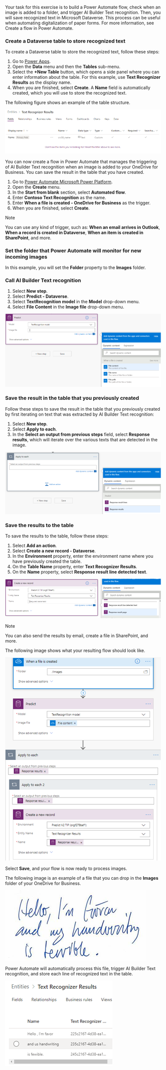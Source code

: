 Your task for this exercise is to build a Power Automate flow, check when an image is added to a folder, and trigger AI Builder Text recognition. Then, you will save recognized text in Microsoft Dataverse. This process can be useful when automating digitalization of paper forms. For more information, see Create a flow in Power Automate.

### Create a Dataverse table to store recognized text

To create a Dataverse table to store the recognized text, follow these steps:

1. Go to [Power Apps](https://make.powerapps.com).
2. Open the **Data** menu and then the **Tables** sub-menu.
3. Select the **+New Table** button, which opens a side panel where you can enter information about the table. For this example, use **Text Recognizer Results** as the display name.
4. When you are finished, select **Create**. A **Name** field is automatically created, which you will use to store the recognized text.

The following figure shows an example of the table structure.

![Screenshot of the Text Recognizer Results table Fields tab showing the Name, Data type, Type, and other fields.](../media/image2.png)

You can now create a flow in Power Automate that manages the triggering of AI Builder Text recognition when an image is added to your OneDrive for Business. You can save the result in the table that you have created.

1. Go to [Power Automate Microsoft Power Platform](https://flow.microsoft.com/).
2. Open the **Create** menu.
3. In the **Start from blank** section, select **Automated flow**.
4. Enter **Contoso Text Recognition** as the name.
5. Enter **When a file is created - OneDrive for Business** as the trigger.
6. When you are finished, select **Create**.

> [!NOTE]
> You can use any kind of trigger, such as: **When an email arrives in Outlook**, **When a record is created in Dataverse**, **When an item is created in SharePoint**, and more.

### Set the folder that Power Automate will monitor for new incoming images

In this example, you will set the **Folder** property to the **Images** folder.

### Call AI Builder Text recognition

1. Select **New step**.
2. Select **Predict - Dataverse**.
3. Select **TextRecognition model** in the **Model** drop-down menu.
4. Select **File Content** in the **Image file** drop-down menu.

![Screenshot of the Predict step with the Image file Add dynamic content drop-down menu. Under When a file is created, File content is selected.](../media/image3.png)

### Save the result in the table that you previously created

Follow these steps to save the result in the table that you previously created by first iterating on text that was extracted by AI Builder Text recognition:

1. Select **New step**.
2. Select **Apply to each**.
3. In the **Select an output from previous steps** field, select **Response results**, which will iterate over the various texts that are detected in the image.

![Screenshot of the Apply to each step with the Select an output Add dynamic content drop-down menu. Under Predict, Response results is selected.](../media/image4.png)

### Save the results to the table

To save the results to the table, follow these steps:

1. Select **Add an action**.
2. Select **Create a new record - Dataverse**.
3. In the **Environment** property, enter the environment name where you have previously created the table.
4. On the **Table Name** property, enter **Text Recognizer Results**.
5. On the **Name** property, select **Response result line detected text**.

![Screenshot of the Create a new record step with the Name Add dynamic content drop-down menu. Response result page is selected.](../media/image5.png)

> [!NOTE]
> You can also send the results by email, create a file in SharePoint, and more.

The following image shows what your resulting flow should look like.

![Screenshot of the resulting flow shows When a file is created, Predict, Apply to each, Apply to each 2 (nested), and Create a new record (nested).](../media/image6.png)

Select **Save**, and your flow is now ready to process images.

The following image is an example of a file that you can drop in the **Images** folder of your OneDrive for Business.

![Example of a file that you can drop in the Images folder showing terrible handwritten text: Hello, I'm (illegible) and my handwriting is terrible.](../media/image7.png)

Power Automate will automatically process this file, trigger AI Builder Text recognition, and store each line of recognized text in the table.

![Text Recognizer results return: Hello, I'm favor; and us handwriting; is fewible.](../media/image8.png)
